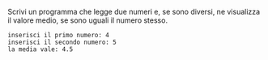 Scrivi un programma che legge due numeri e, se sono diversi, ne visualizza il valore medio, se sono uguali il numero stesso. 

```plaintext
inserisci il primo numero: 4
inserisci il secondo numero: 5
la media vale: 4.5
```